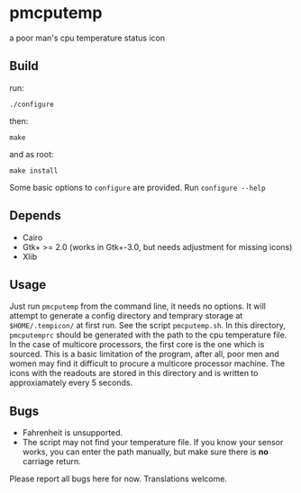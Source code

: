 pmcputemp
====

a poor man's cpu temperature status icon

Build
-----
run:

```
./configure
```

then:

```
make
```

and as root:

```
make install
```

Some basic options to `configure` are provided. Run `configure --help`

Depends
-------
- Cairo
- Gtk+ >= 2.0 (works in Gtk+-3.0, but needs adjustment for missing icons)
- Xlib

Usage
-----
Just run `pmcputemp` from the command line, it needs no options. It will attempt 
to generate a config directory and temprary storage at `$HOME/.tempicon/` at first
run. See the script `pmcputemp.sh`. In this directory, `pmcputemprc` should be 
generated with the path to the cpu temperature file. In the case of multicore
processors, the first core is the one which is sourced. This is a basic limitation
of the program, after all, poor men and women may find it difficult to procure
a multicore processor machine. The icons with the readouts are stored in this 
directory and is written to approxiamately every 5 seconds. 

Bugs
----
- Fahrenheit is unsupported.
- The script may not find your temperature file. If you know your sensor works,
you can enter the path manually, but make sure there is **no** carriage return.

Please report all bugs here for now.
Translations welcome.
